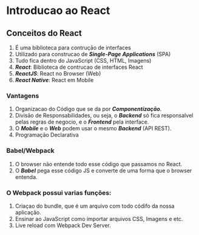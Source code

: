 # Introducao ao React

## Conceitos do React 

1. É uma biblioteca para contruçāo de interfaces
2. Utilizado para construcao de ***Single-Page Applications*** (SPA)
3. Tudo fica dentro do JavaScript (CSS, HTML, Imagens)
4. ***React***: Biblioteca de contrucao de interfaces React
5. ***ReactJS***: React no Browser (Web)
6. ***React Native***: React em Mobile

### Vantagens

1. Organizacao do Código que se da por ***Componentizaçāo***.
2. Divisāo de Responsabilidades, ou seja, o ***Backend*** só fica responsalvel pelas regras de negocio, e o ***Frontend*** pela interface.
3. O ***Mobile*** e o ***Web*** podem usar o mesmo ***Backend*** (API REST).
4. Programaçāo Declarativa

### Babel/Webpack

1. O browser nāo entende todo esse código que passamos no React.
2. O ***Babel*** pega esse código JS e converte de uma forma que o browser entenda.
### O Webpack possui varias funções:
  1. Criaçao do bundle, que é um arquivo com todo códifo da nossa aplicação.
  2. Ensinar ao JavaScript como importar arquivos CSS, Imagens e etc.
  3. Live reload com Webpack Dev Server.
